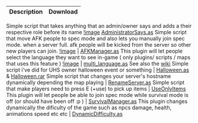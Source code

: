 Description | Download
------------|---------
Simple script that takes anything that an admin/owner says and adds a their respective role before its name  [!image](https://github.com/Mikk155/Sven-Co-op/blob/main/images/AdministratorSays.jpg) [AdministratorSays.as](https://github.com/Mikk155/Sven-Co-op/blob/main/scripts/plugins/mikk/AdministratorSays.as)
Simple script that move AFK people to spec mode and also lets you manually join spec mode. when a server full. afk people will be kicked from the server so other new players can join. [!image](https://github.com/Mikk155/Sven-Co-op/blob/main/images/AFKManager.jpg) | [AFKManager.as](https://github.com/Mikk155/Sven-Co-op/blob/main/scripts/plugins/mikk/AfkManager.as)
This plugin will let people select the language they want to see in-game ( only plugins/ scripts / maps that uses this feature ) [!image](https://github.com/Mikk155/Sven-Co-op/blob/main/images/language-menu.jpg) | [multi_language.as](https://github.com/Mikk155/Sven-Co-op/blob/main/scripts/plugins/mikk/multi_language.as) See also the [wiki](https://github.com/Mikk155/Sven-Co-op/wiki/Multi-Language-Spanish)
Simple script i've did for UHS owner halloween event or something | [Halloween.as](https://github.com/Mikk155/Sven-Co-op/blob/main/scripts/plugins/mikk/Halloween.as) & [Halloween.rar](https://github.com/Mikk155/Sven-Co-op/blob/main/scripts/plugins/mikk/Halloween.rar)
Simple script that changes your server's hostname dynamically depending the map playing | [RenameServer.as](https://github.com/Mikk155/Sven-Co-op/blob/main/scripts/plugins/mikk/RenameServer.as)
Simple script that make players need to press E (+use) to pick up items | [UseOnlyItems](https://github.com/Mikk155/Sven-Co-op/blob/main/scripts/plugins/mikk/UseOnlyitems.as)
This plugin will let people be able to join spec mode while survival mode is off (or should have been off :p ) | [SurvivalManager.as](https://github.com/Mikk155/Sven-Co-op/blob/main/scripts/plugins/mikk/SurvivalManager.as)
This plugin changes dynamically the dificulty of the game such as npcs damage, health, animations speed etc etc | [DynamicDifficulty.as](https://github.com/Gaftherman/My-Custom-Dynamic-Difficulty)
